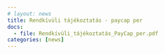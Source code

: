 ```yaml
---
# layout: news
title: Rendkívüli tájékoztatás - paycap per
docs:
  - file: Rendkívüli_tájékoztatás_PayCap_per.pdf
categories: [news]
---
```

